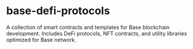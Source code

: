 # base-defi-protocols
A collection of smart contracts and templates for Base blockchain development. Includes DeFi protocols, NFT contracts, and utility libraries optimized for Base network.
